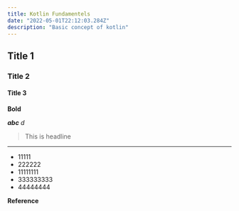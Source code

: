 ```yaml
---
title: Kotlin Fundamentels
date: "2022-05-01T22:12:03.284Z"
description: "Basic concept of kotlin"
---
```


## Title 1

### Title 2

#### Title 3


**Bold**

***abc***
*d*

> This is headline

-----

- 11111
- 222222
- 11111111
- 333333333
- 44444444


**Reference**